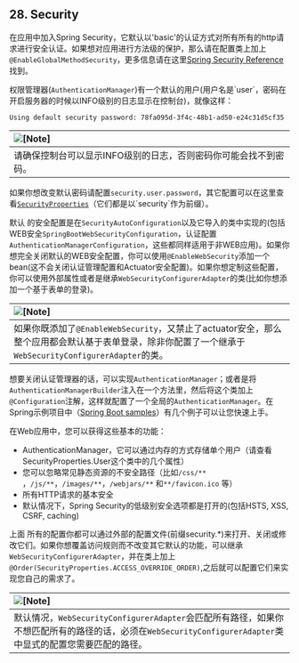 ## 28. Security

在应用中加入Spring Security，它默认以'basic'的认证方式对所有所有的http请求进行安全认证。如果想对应用进行方法级的保护，那么请在配置类上加上`@EnableGlobalMethodSecurity`，更多信息请在这里[Spring Security Reference](https://docs.spring.io/spring-security/site/docs/5.0.0.BUILD-SNAPSHOT/reference/htmlsingle#jc-method) 找到。

权限管理器\(`AuthenticationManager`\)有一个默认的用户\(用户名是\`user\`，密码在开启服务器的时候以INFO级别的日志显示在控制台\)，就像这样：

```
Using default security password: 78fa095d-3f4c-48b1-ad50-e24c31d5cf35
```

| ![](https://docs.spring.io/spring-boot/docs/current-SNAPSHOT/reference/htmlsingle/images/note.png "\[Note\]") |
| :--- |
| 请确保控制台可以显示INFO级别的日志，否则密码你可能会找不到密码。 |

如果你想改变默认密码请配置`security.user.password`，其它配置可以在这里查看[`SecurityProperties`](https://github.com/spring-projects/spring-boot/tree/master/spring-boot-autoconfigure/src/main/java/org/springframework/boot/autoconfigure/security/SecurityProperties.java)（它们都是以\`security\`作为前缀）。

默认 的安全配置是在`SecurityAutoConfiguration`以及它导入的类中实现的\(包括WEB安全`SpringBootWebSecurityConfiguration`，认证配置`AuthenticationManagerConfiguration`，这些都同样适用于非WEB应用\)。如果你想完全关闭默认的WEB安全配置，你可以使用`@EnableWebSecurity`添加一个bean\(这不会关闭认证管理配置和Actuator安全配置\)。如果你想定制这些配置，你可以使用外部属性或者是继承`WebSecurityConfigurerAdapter`的类\(比如你想添加一个基于表单的登录\)。

| ![](https://docs.spring.io/spring-boot/docs/current-SNAPSHOT/reference/htmlsingle/images/note.png "\[Note\]") |
| :--- |
| 如果你既添加了`@EnableWebSecurity`，又禁止了actuator安全，那么整个应用都会默认基于表单登录，除非你配置了一个继承于`WebSecurityConfigurerAdapter`的类。 |

想要关闭认证管理器的话，可以实现`AuthenticationManager`；或者是将`AuthenticationManagerBuilder`注入在一个方法里，然后将这个类加上`@Configuration`注解，这样就配置了一个全局的`AuthenticationManager`。在Spring示例项目中（[Spring Boot samples](https://github.com/spring-projects/spring-boot/tree/master/spring-boot-samples/)）有几个例子可以让您快速上手。

在Web应用中，您可以获得这些基本的功能：

* AuthenticationManager，它可以通过内存的方式存储单个用户（请查看SecurityProperties.User这个类中的几个属性）
* 您可以忽略常见静态资源的不安全路径（比如`/css/**` ，`/js/**`，`/images/**`，`/webjars/**` 和`**/favicon.ico` 等）
* 所有HTTP请求的基本安全
* 默认情况下，Spring Security的低级别安全选项都是打开的\(包括HSTS, XSS, CSRF, caching\)

上面 所有的配置你都可以通过外部的配置文件\(前缀security.\*\)来打开、关闭或修改它们。如果你想覆盖访问规则而不改变其它默认的功能，可以继承`WebSecurityConfigurerAdapter`，并在类上加上`@Order(SecurityProperties.ACCESS_OVERRIDE_ORDER)`,之后就可以配置它们来实现您自己的需求了。

| ![](https://docs.spring.io/spring-boot/docs/current-SNAPSHOT/reference/htmlsingle/images/note.png "\[Note\]") |
| :--- |
| 默认情况，`WebSecurityConfigurerAdapter`会匹配所有路径，如果你不想匹配所有的路径的话，必须在`WebSecurityConfigurerAdapter`类中显式的配置您需要匹配的路径。 |



